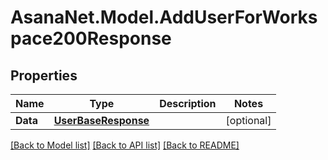 # AsanaNet.Model.AddUserForWorkspace200Response

## Properties

Name | Type | Description | Notes
------------ | ------------- | ------------- | -------------
**Data** | [**UserBaseResponse**](UserBaseResponse.md) |  | [optional] 

[[Back to Model list]](../README.md#documentation-for-models) [[Back to API list]](../README.md#documentation-for-api-endpoints) [[Back to README]](../README.md)

